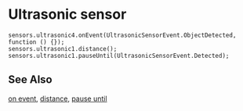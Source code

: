 # Ultrasonic sensor

```cards
sensors.ultrasonic4.onEvent(UltrasonicSensorEvent.ObjectDetected, function () {});
sensors.ultrasonic1.distance();
sensors.ultrasonic1.pauseUntil(UltrasonicSensorEvent.Detected);
```

## See Also

[on event](/reference/sensors/ultrasonic/on-event),
[distance](reference/sensors/ultrasonic/distance),
[pause until](reference/sensors/ultrasonic/pause-until)